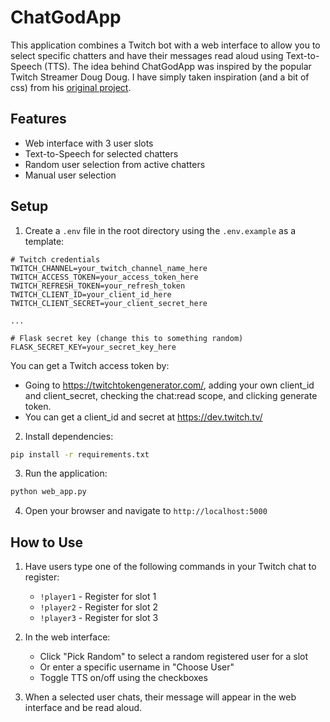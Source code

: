 # ChatGodApp

This application combines a Twitch bot with a web interface to allow you to select specific chatters and have their messages read aloud using Text-to-Speech (TTS).
The idea behind ChatGodApp was inspired by the popular Twitch Streamer Doug Doug. I have simply taken inspiration (and a bit of css) from his [original project](https://github.com/DougDougGithub/ChatGodApp).

## Features

- Web interface with 3 user slots
- Text-to-Speech for selected chatters
- Random user selection from active chatters
- Manual user selection

## Setup

1. Create a `.env` file in the root directory using the `.env.example` as a template:
```
# Twitch credentials
TWITCH_CHANNEL=your_twitch_channel_name_here
TWITCH_ACCESS_TOKEN=your_access_token_here
TWITCH_REFRESH_TOKEN=your_refresh_token
TWITCH_CLIENT_ID=your_client_id_here
TWITCH_CLIENT_SECRET=your_client_secret_here

...

# Flask secret key (change this to something random)
FLASK_SECRET_KEY=your_secret_key_here

```

You can get a Twitch access token by:
- Going to https://twitchtokengenerator.com/, adding your own client_id and client_secret, checking the chat:read scope, and clicking generate token.
- You can get a client_id and secret at https://dev.twitch.tv/

2. Install dependencies:
```bash
pip install -r requirements.txt
```

3. Run the application:
```bash
python web_app.py
```

4. Open your browser and navigate to `http://localhost:5000`

## How to Use

1. Have users type one of the following commands in your Twitch chat to register:
   - `!player1` - Register for slot 1
   - `!player2` - Register for slot 2
   - `!player3` - Register for slot 3

2. In the web interface:
   - Click "Pick Random" to select a random registered user for a slot
   - Or enter a specific username in "Choose User"
   - Toggle TTS on/off using the checkboxes
   
3. When a selected user chats, their message will appear in the web interface and be read aloud.
